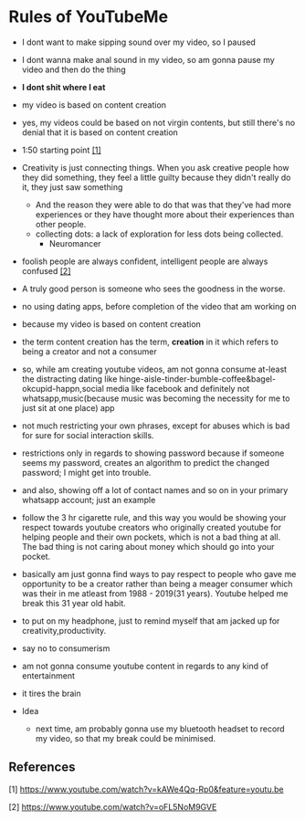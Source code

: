 # Rules of YouTubeMe

- I dont want to make sipping sound over my video, so I paused
- I dont wanna make anal sound in my video, so am gonna pause my video and then do the thing
- **I dont shit where I eat**

- my video is based on content creation
- yes, my videos could be based on not virgin contents, but still there's no denial that it is based on content creation
- 1:50 starting point [[1]](#1)
- Creativity is just connecting things. When you ask creative people how they did something, they feel a little guilty because they didn't really do it, they just saw something
    - And the reason they were able to do that was that they've had more experiences or they have thought more about their experiences than other people.
    - collecting dots: a lack of exploration for less dots being collected.
        - Neuromancer
- foolish people are always confident, intelligent people are always confused [[2]](#2)
- A truly good person is someone who sees the goodness in the worse.



- no using dating apps, before completion of the video that am working on
- because my video is based on content creation
- the term content creation has the term, **creation** in it which refers to being a creator and not a consumer
- so, while am creating youtube videos, am not gonna consume at-least the distracting dating like hinge-aisle-tinder-bumble-coffee&bagel-okcupid-happn,social media like facebook and definitely not whatsapp,music(because music was becoming the necessity for me to just sit at one place) app

- not much restricting your own phrases, except for abuses which is bad for sure for social interaction skills.
- restrictions only in regards to showing password because if someone seems my password, creates an algorithm to predict the changed password; I might get into trouble.
- and also, showing off a lot of contact names and so on in your primary whatsapp account; just an example

- follow the 3 hr cigarette rule, and this way you would be showing your respect towards youtube creators who originally created youtube for helping people and their own pockets, which is not a bad thing at all. The bad thing is not caring about money which should go into your pocket.
- basically am just gonna find ways to pay respect to people who gave me opportunity to be a creator rather than being a meager consumer which was their in me atleast from 1988 - 2019(31 years). Youtube helped me break this 31 year old habit.

- to put on my headphone, just to remind myself that am jacked up for creativity,productivity.

- say no to consumerism 

- am not gonna consume youtube content in regards to any kind of entertainment
- it tires the brain





- Idea
    - next time, am probably gonna use my bluetooth headset to record my video, so that my break could be minimised.



## References
<a id="1">[1]</a> 
https://www.youtube.com/watch?v=kAWe4Qq-Rp0&feature=youtu.be

<a id="2">[2]</a> 
https://www.youtube.com/watch?v=oFL5NoM9GVE